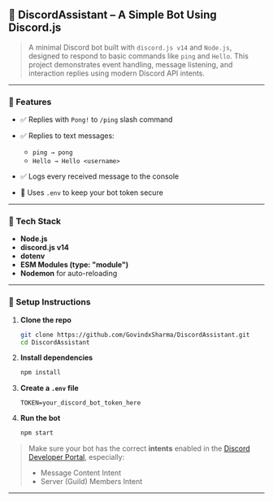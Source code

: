 
## 🤖 DiscordAssistant – A Simple Bot Using Discord.js

> A minimal Discord bot built with `discord.js v14` and `Node.js`, designed to respond to basic commands like `ping` and `Hello`. This project demonstrates event handling, message listening, and interaction replies using modern Discord API intents.

---

### 🎯 Features

* ✅ Replies with `Pong!` to `/ping` slash command
* ✅ Replies to text messages:

  * `ping → pong`
  * `Hello → Hello <username>`
* ✅ Logs every received message to the console
* 🔐 Uses `.env` to keep your bot token secure

---

### 🧠 Tech Stack

* **Node.js**
* **discord.js v14**
* **dotenv**
* **ESM Modules (type: "module")**
* **Nodemon** for auto-reloading

---

### 🧾 Setup Instructions

1. **Clone the repo**

   ```bash
   git clone https://github.com/GovindxSharma/DiscordAssistant.git
   cd DiscordAssistant
   ```

2. **Install dependencies**

   ```bash
   npm install
   ```

3. **Create a `.env` file**

   ```env
   TOKEN=your_discord_bot_token_here
   ```

4. **Run the bot**

   ```bash
   npm start
   ```

> Make sure your bot has the correct **intents** enabled in the [Discord Developer Portal](https://discord.com/developers/applications), especially:
>
> * Message Content Intent
> * Server (Guild) Members Intent

---






